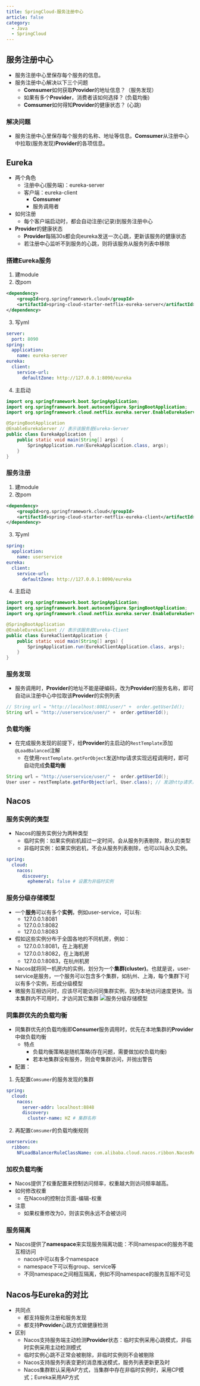 ```yaml
---
title: SpringCloud-服务注册中心
article: false
category:
  - Java
  - SpringCloud
---
```

## 服务注册中心
- 服务注册中心里保存每个服务的信息。
- 服务注册中心解决以下三个问题
  - **Comsumer**如何获取**Provider**的地址信息？（服务发现）
  - 如果有多个**Provider**，消费者该如何选择？ (负载均衡)
  - **Comsumer**如何得知**Provider**的健康状态？ (心跳)
### 解决问题
- 服务注册中心里保存每个服务的名称、地址等信息。**Comsumer**从注册中心中拉取(服务发现)**Provider**的各项信息。
## Eureka
- 两个角色
  - 注册中心(服务端)：eureka-server
  - 客户端：eureka-client
    - **Comsumer**
    - 服务调用者
- 如何注册
  - 每个客户端启动时，都会自动注册(记录)到服务注册中心
- **Provider**的健康状态
  - **Provider**每隔30s都会向eureka发送一次心跳，更新该服务的健康状态
  - 若注册中心监听不到服务的心跳，则将该服务从服务列表中移除
### 搭建Eureka服务
1. 建module
2. 改pom
```xml
<dependency>
    <groupId>org.springframework.cloud</groupId>
    <artifactId>spring-cloud-starter-netflix-eureka-server</artifactId>
</dependency>
```
3. 写yml
```yml
server:
  port: 8090
spring:
  application:
    name: eureka-server
eureka:
  client:
    service-url: 
      defaultZone: http://127.0.0.1:8090/eureka
```
4. 主启动
```java
import org.springframework.boot.SpringApplication;
import org.springframework.boot.autoconfigure.SpringBootApplication;
import org.springframework.cloud.netflix.eureka.server.EnableEurekaServer;

@SpringBootApplication
@EnableEurekaServer // 表示该服务是Eureka-Server
public class EurekaApplication {
    public static void main(String[] args) {
        SpringApplication.run(EurekaApplication.class, args);
    }
}
```
### 服务注册
1. 建module
2. 改pom
```xml
<dependency>
    <groupId>org.springframework.cloud</groupId>
    <artifactId>spring-cloud-starter-netflix-eureka-client</artifactId>
</dependency>
```
3. 写yml
```yml
spring:
  application:
    name: userservice
eureka:
  client:
    service-url:
      defaultZone: http://127.0.0.1:8090/eureka
```
4. 主启动
```java
import org.springframework.boot.SpringApplication;
import org.springframework.boot.autoconfigure.SpringBootApplication;
import org.springframework.cloud.netflix.eureka.server.EnableEurekaServer;

@SpringBootApplication
@EnableEurekaClient // 表示该服务是Eureka-Client
public class EurekaClientApplication {
    public static void main(String[] args) {
        SpringApplication.run(EurekaClientApplication.class, args);
    }
}
```
### 服务发现
- 服务调用时，**Provider**的地址不能是硬编码，改为**Provider**的服务名称，即可自动从注册中心中拉取该**Provider**的实例列表
```java
// String url = "http://localhost:8081/user/" +  order.getUserId();
String url = "http://userservice/user/" +  order.getUserId();
```
### 负载均衡
- 在完成服务发现的前提下，给**Provider**的主启动的`RestTemplate`添加`@LoadBalanced`注解
  - 在使用`restTemplate.getForObject`发送http请求实现远程调用时，即可自动完成**负载均衡**
```java
String url = "http://userservice/user/" +  order.getUserId();
User user = restTemplate.getForObject(url, User.class); // 发送http请求，实现远程调用
```
## Nacos
### 服务实例的类型
- Nacos的服务实例分为两种类型
  - 临时实例：如果实例宕机超过一定时间，会从服务列表剔除，默认的类型
  - 非临时实例：如果实例宕机，不会从服务列表剔除，也可以叫永久实例。
```yml
spring:
  cloud:
    nacos:
      discovery:
        ephemeral: false # 设置为非临时实例
```
### 服务分级存储模型
- 一个**服务**可以有多个**实例**，例如user-service，可以有:
  - 127.0.0.1:8081
  - 127.0.0.1:8082
  - 127.0.0.1:8083
- 假如这些实例分布于全国各地的不同机房，例如：
  - 127.0.0.1:8081，在上海机房
  - 127.0.0.1:8082，在上海机房
  - 127.0.0.1:8083，在杭州机房
- Nacos就将同一机房内的实例，划分为一个**集群(cluster)**。也就是说，user-service是服务，一个服务可以包含多个集群，如杭州、上海，每个集群下可以有多个实例，形成分级模型
- 微服务互相访问时，应该尽可能访问同集群实例，因为本地访问速度更快。当本集群内不可用时，才访问其它集群
![服务分级存储模型](https://blog-image-9943.oss-cn-beijing.aliyuncs.com/202309091402977.png)
### 同集群优先的负载均衡
- 同集群优先的负载均衡即**Consumer**服务调用时，优先在本地集群的**Provider**中做负载均衡
  - 特点
    - 负载均衡策略是随机策略(存在问题，需要做加权负载均衡)
    - 若本地集群没有服务，则会夸集群访问，并抛出警告
- 配置：
1. 先配置`Comsumer`的服务发现的集群
```yml
spring:
  cloud:
    nacos:
      server-addr: localhost:8848
      discovery:
        cluster-name: HZ # 集群名称
```
2. 再配置`Comsumer`的负载均衡规则
```yml
userservice:
  ribbon:
    NFLoadBalancerRuleClassName: com.alibaba.cloud.nacos.ribbon.NacosRule # 修改负载均衡规则，优先选择本地集群
```
### 加权负载均衡
- Nacos提供了权重配置来控制访问频率，权重越大则访问频率越高。
- 如何修改权重
  - 在Nacos的控制台页面-编辑-权重
- 注意
  - 如果权重修改为0，则该实例永远不会被访问
### 服务隔离
- Nacos提供了**namespace**来实现服务隔离功能：不同namespace的服务不能互相访问
  - nacos中可以有多个namespace
  - namespace下可以有group、service等
  - 不同namespace之间相互隔离，例如不同namespace的服务互相不可见
## Nacos与Eureka的对比
- 共同点
  - 都支持服务注册和服务发现
  - 都支持**Provider**心跳方式做健康检测
- 区别
  - Nacos支持服务端主动检测**Provider**状态：临时实例采用心跳模式，非临时实例采用主动检测模式
  - 临时实例心跳不正常会被剔除，非临时实例则不会被剔除
  - Nacos支持服务列表变更的消息推送模式，服务列表更新更及时
  - Nacos集群默认采用AP方式，当集群中存在非临时实例时，采用CP模式；Eureka采用AP方式

